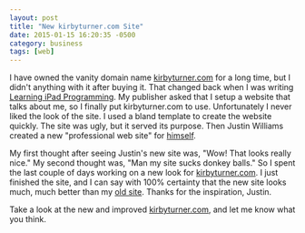 ```yaml
---
layout: post
title: "New kirbyturner.com Site"
date: 2015-01-15 16:20:35 -0500
category: business
tags: [web]
---
```

I have owned the vanity domain name [kirbyturner.com][1] for a long time, but I didn't anything with it after buying it. That changed back when I was writing [Learning iPad Programming][2]. My publisher asked that I setup a website that talks about me, so I finally put kirbyturner.com to use. Unfortunately I never liked the look of the site. I used a bland template to create the website quickly. The site was ugly, but it served its purpose. Then Justin Williams created a new "professional web site" for [himself][3].

My first thought after seeing Justin's new site was, "Wow! That looks really nice." My second thought was, "Man my site sucks donkey balls." So I spent the last couple of days working on a new look for [kirbyturner.com][1]. I just finished the site, and I can say with 100% certainty that the new site looks much, much better than my [old site][4]. Thanks for the inspiration, Justin.

Take a look at the new and improved [kirbyturner.com][1], and let me know what you think.

[1]: http://www.kirbyturner.com
[2]: http://www.learningipadprogramming.com
[3]: http://www.justinw.me
[4]: https://www.flickr.com/photos/kirbyturner/16288802435/
